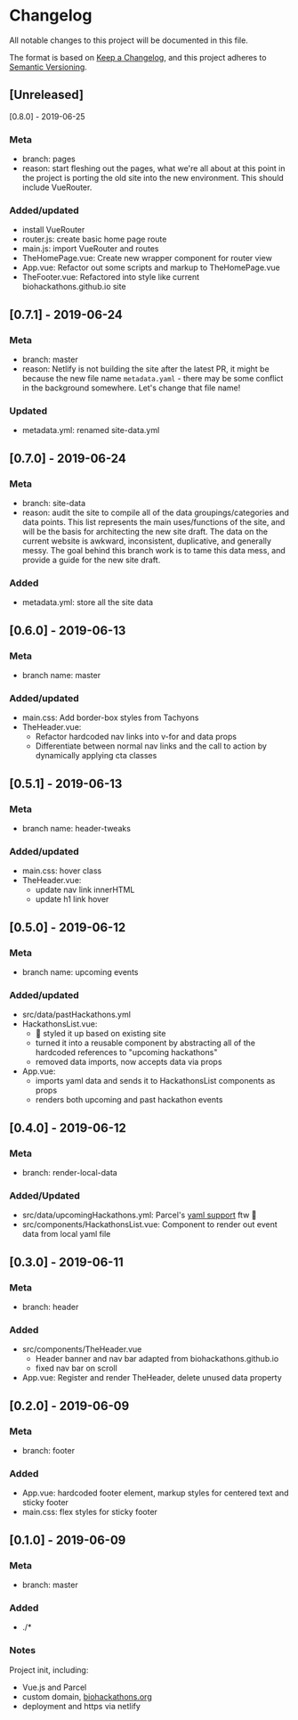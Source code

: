 # Changelog

All notable changes to this project will be documented in this file.

The format is based on [Keep a Changelog](https://keepachangelog.com/en/1.0.0/), and this project adheres to [Semantic Versioning](https://semver.org/spec/v2.0.0.html).

## [Unreleased]

[0.8.0] - 2019-06-25

### Meta

- branch: pages
- reason: start fleshing out the pages, what we're all about at this point in the project is porting the old site into the new environment. This should include VueRouter.

### Added/updated

- install VueRouter
- router.js: create basic home page route
- main.js: import VueRouter and routes
- TheHomePage.vue: Create new wrapper component for router view
- App.vue: Refactor out some scripts and markup to TheHomePage.vue
- TheFooter.vue: Refactored into style like current biohackathons.github.io site

## [0.7.1] - 2019-06-24

### Meta

- branch: master
- reason: Netlify is not building the site after the latest PR, it might be because the new file name `metadata.yaml` - there may be some conflict in the background somewhere. Let's change that file name!

### Updated

- metadata.yml: renamed site-data.yml

## [0.7.0] - 2019-06-24

### Meta

- branch: site-data
- reason: audit the site to compile all of the data groupings/categories and data points. This list represents the main uses/functions of the site, and will be the basis for architecting the new site draft. The data on the current website is awkward, inconsistent, duplicative, and generally messy. The goal behind this branch work is to tame this data mess, and provide a guide for the new site draft.

### Added

- metadata.yml: store all the site data

## [0.6.0] - 2019-06-13

### Meta

- branch name: master

### Added/updated

- main.css: Add border-box styles from Tachyons
- TheHeader.vue:
  - Refactor hardcoded nav links into v-for and data props
  - Differentiate between normal nav links and the call to action by dynamically applying cta classes

## [0.5.1] - 2019-06-13

### Meta

- branch name: header-tweaks

### Added/updated

- main.css: hover class
- TheHeader.vue:
  - update nav link innerHTML
  - update h1 link hover

## [0.5.0] - 2019-06-12

### Meta

- branch name: upcoming events

### Added/updated

- src/data/pastHackathons.yml
- HackathonsList.vue:
  - 💅 styled it up based on existing site
  - turned it into a reusable component by abstracting all of the hardcoded references to "upcoming hackathons"
  - removed data imports, now accepts data via props
- App.vue:
  - imports yaml data and sends it to HackathonsList components as props
  - renders both upcoming and past hackathon events

## [0.4.0] - 2019-06-12

### Meta

- branch: render-local-data

### Added/Updated

- src/data/upcomingHackathons.yml: Parcel's [yaml support](https://parceljs.org/yaml.html) ftw 🎉
- src/components/HackathonsList.vue: Component to render out event data from local yaml file

## [0.3.0] - 2019-06-11

### Meta

- branch: header

### Added

- src/components/TheHeader.vue
  - Header banner and nav bar adapted from biohackathons.github.io
  - fixed nav bar on scroll
- App.vue: Register and render TheHeader, delete unused data property

## [0.2.0] - 2019-06-09

### Meta

- branch: footer

### Added

- App.vue: hardcoded footer element, markup styles for centered text and sticky footer
- main.css: flex styles for sticky footer

## [0.1.0] - 2019-06-09

### Meta

- branch: master

### Added

- ./\*

### Notes

Project init, including:

- Vue.js and Parcel
- custom domain, [biohackathons.org](https://biohackathons.org)
- deployment and https via netlify
